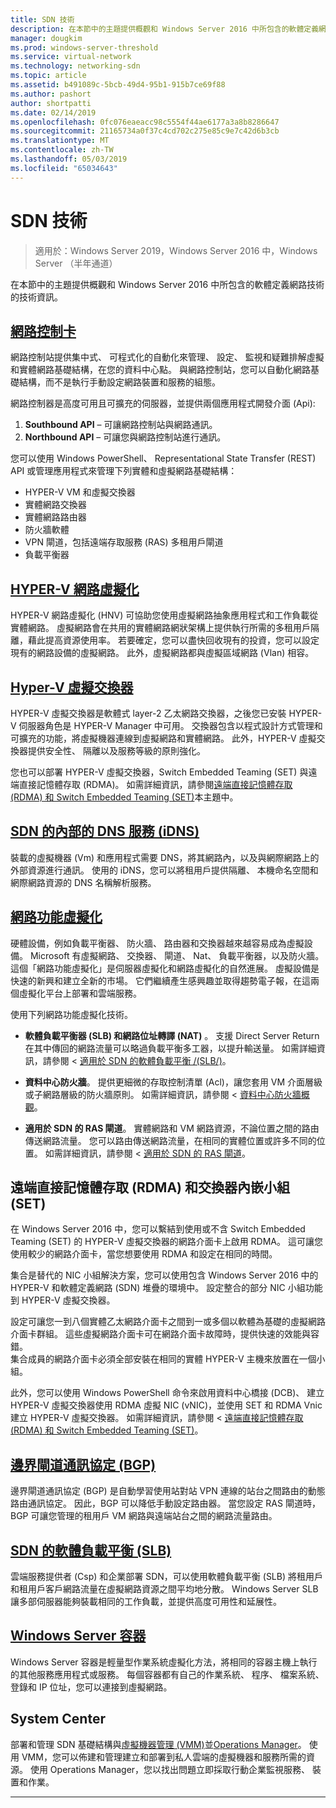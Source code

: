 ```yaml
---
title: SDN 技術
description: 在本節中的主題提供概觀和 Windows Server 2016 中所包含的軟體定義網路技術的技術資訊。
manager: dougkim
ms.prod: windows-server-threshold
ms.service: virtual-network
ms.technology: networking-sdn
ms.topic: article
ms.assetid: b491089c-5bcb-49d4-95b1-915b7ce69f88
ms.author: pashort
author: shortpatti
ms.date: 02/14/2019
ms.openlocfilehash: 0fc076eaeacc98c5554f44ae6177a3a8b8286647
ms.sourcegitcommit: 21165734a0f37c4cd702c275e85c9e7c42d6b3cb
ms.translationtype: MT
ms.contentlocale: zh-TW
ms.lasthandoff: 05/03/2019
ms.locfileid: "65034643"
---
```

# <a name="sdn-technologies"></a>SDN 技術

>適用於：Windows Server 2019，Windows Server 2016 中，Windows Server （半年通道）

在本節中的主題提供概觀和 Windows Server 2016 中所包含的軟體定義網路技術的技術資訊。  

## <a name="network-controllernetwork-controllernetwork-controllermd"></a>[網路控制卡](network-controller/Network-Controller.md)

網路控制站提供集中式、 可程式化的自動化來管理、 設定、 監視和疑難排解虛擬和實體網路基礎結構，在您的資料中心點。 與網路控制站，您可以自動化網路基礎結構，而不是執行手動設定網路裝置和服務的組態。 

網路控制器是高度可用且可擴充的伺服器，並提供兩個應用程式開發介面 (Api):

1. **Southbound API** – 可讓網路控制站與網路通訊。
2. **Northbound API** – 可讓您與網路控制站進行通訊。

您可以使用 Windows PowerShell、 Representational State Transfer (REST) API 或管理應用程式來管理下列實體和虛擬網路基礎結構：

- HYPER-V VM 和虛擬交換器 
- 實體網路交換器 
- 實體網路路由器 
- 防火牆軟體 
- VPN 閘道，包括遠端存取服務 (RAS) 多租用戶閘道 
- 負載平衡器 
  
## <a name="hyper-v-network-virtualizationhyper-v-network-virtualizationhyper-v-network-virtualizationmd"></a>[HYPER-V 網路虛擬化](hyper-v-network-virtualization/Hyper-V-Network-Virtualization.md)

HYPER-V 網路虛擬化 (HNV) 可協助您使用虛擬網路抽象應用程式和工作負載從實體網路。 虛擬網路會在共用的實體網路網狀架構上提供執行所需的多租用戶隔離，藉此提高資源使用率。 若要確定，您可以盡快回收現有的投資，您可以設定現有的網路設備的虛擬網路。 此外，虛擬網路都與虛擬區域網路 (Vlan) 相容。
  
## <a name="hyper-v-virtual-switchvirtualizationhyper-v-virtual-switchhyper-v-virtual-switchmd"></a>[Hyper-V 虛擬交換器](../../../virtualization/hyper-v-virtual-switch/Hyper-V-Virtual-Switch.md) 

HYPER-V 虛擬交換器是軟體式 layer-2 乙太網路交換器，之後您已安裝 HYPER-V 伺服器角色是 HYPER-V Manager 中可用。 交換器包含以程式設計方式管理和可擴充的功能，將虛擬機器連線到虛擬網路和實體網路。 此外，HYPER-V 虛擬交換器提供安全性、 隔離以及服務等級的原則強化。
  
您也可以部署 HYPER-V 虛擬交換器，Switch Embedded Teaming (SET) 與遠端直接記憶體存取 (RDMA)。 如需詳細資訊，請參閱[遠端直接記憶體存取 (RDMA) 和 Switch Embedded Teaming (SET)](#remote-direct-memory-access-rdma-and-switch-embedded-teaming-set)本主題中。

## <a name="internal-dns-service-idns-for-sdnidns-for-sdnmd"></a>[SDN 的內部的 DNS 服務 (iDNS)](Idns-for-Sdn.md)

裝載的虛擬機器 (Vm) 和應用程式需要 DNS，將其網路內，以及與網際網路上的外部資源進行通訊。 使用的 iDNS，您可以將租用戶提供隔離、 本機命名空間和網際網路資源的 DNS 名稱解析服務。 
  
## <a name="network-function-virtualizationnetwork-function-virtualizationnetwork-function-virtualizationmd"></a>[網路功能虛擬化](network-function-virtualization/Network-Function-Virtualization.md)

硬體設備，例如負載平衡器、 防火牆、 路由器和交換器越來越容易成為虛擬設備。 Microsoft 有虛擬網路、 交換器、 閘道、 Nat、 負載平衡器，以及防火牆。 這個「網路功能虛擬化」是伺服器虛擬化和網路虛擬化的自然進展。 虛擬設備是快速的新興和建立全新的市場。 它們繼續產生感興趣並取得趨勢電子報，在這兩個虛擬化平台上部署和雲端服務。 
  
使用下列網路功能虛擬化技術。  
  
-   **軟體負載平衡器 (SLB) 和網路位址轉譯 (NAT)** 。 支援 Direct Server Return 在其中傳回的網路流量可以略過負載平衡多工器，以提升輸送量。 如需詳細資訊，請參閱 <<c0> [ 適用於 SDN 的軟體負載平衡 /(SLB/)](network-function-virtualization/software-load-balancing-for-sdn.md)。
  
-   **資料中心防火牆**。 提供更細微的存取控制清單 (Acl)，讓您套用 VM 介面層級或子網路層級的防火牆原則。 如需詳細資訊，請參閱 <<c0> [ 資料中心防火牆概觀](network-function-virtualization/Datacenter-Firewall-Overview.md)。
  
-   **適用於 SDN 的 RAS 閘道**。 實體網路和 VM 網路資源，不論位置之間的路由傳送網路流量。 您可以路由傳送網路流量，在相同的實體位置或許多不同的位置。 如需詳細資訊，請參閱 <<c0> [ 適用於 SDN 的 RAS 閘道](network-function-virtualization/RAS-Gateway-for-SDN.md)。

## <a name="remote-direct-memory-access-rdma-and-switch-embedded-teaming-set"></a>遠端直接記憶體存取 (RDMA) 和交換器內嵌小組 (SET)  
在 Windows Server 2016 中，您可以繫結到使用或不含 Switch Embedded Teaming (SET) 的 HYPER-V 虛擬交換器的網路介面卡上啟用 RDMA。 這可讓您使用較少的網路介面卡，當您想要使用 RDMA 和設定在相同的時間。  
  
集合是替代的 NIC 小組解決方案，您可以使用包含 Windows Server 2016 中的 HYPER-V 和軟體定義網路 (SDN) 堆疊的環境中。 設定整合的部分 NIC 小組功能到 HYPER-V 虛擬交換器。  
  
設定可讓您一到八個實體乙太網路介面卡之間到一或多個以軟體為基礎的虛擬網路介面卡群組。 這些虛擬網路介面卡可在網路介面卡故障時，提供快速的效能與容錯。  
集合成員的網路介面卡必須全部安裝在相同的實體 HYPER-V 主機來放置在一個小組。  
  
此外，您可以使用 Windows PowerShell 命令來啟用資料中心橋接 (DCB)、 建立 HYPER-V 虛擬交換器使用 RDMA 虛擬 NIC (vNIC)，並使用 SET 和 RDMA Vnic 建立 HYPER-V 虛擬交換器。 如需詳細資訊，請參閱 <<c0> [ 遠端直接記憶體存取 (RDMA) 和 Switch Embedded Teaming (SET)](https://docs.microsoft.com/windows-server/virtualization/hyper-v-virtual-switch/rdma-and-switch-embedded-teaming.md)。

## <a name="border-gateway-protocol-bgpremoteremote-accessbgpborder-gateway-protocol-bgpmd"></a>[邊界閘道通訊協定 (BGP)](../../../remote/remote-access/bgp/Border-Gateway-Protocol-BGP.md)
  
邊界閘道通訊協定 (BGP) 是自動學習使用站對站 VPN 連線的站台之間路由的動態路由通訊協定。 因此，BGP 可以降低手動設定路由器。   當您設定 RAS 閘道時，BGP 可讓您管理的租用戶 VM 網路與遠端站台之間的網路流量路由。  
  
## <a name="software-load-balancing-slb-for-sdnnetwork-function-virtualizationsoftware-load-balancing-for-sdnmd"></a>[SDN 的軟體負載平衡 (SLB)](network-function-virtualization/software-load-balancing-for-sdn.md)
雲端服務提供者 (Csp) 和企業部署 SDN，可以使用軟體負載平衡 (SLB) 將租用戶和租用戶客戶網路流量在虛擬網路資源之間平均地分散。 Windows Server SLB 讓多部伺服器能夠裝載相同的工作負載，並提供高度可用性和延展性。 

## <a name="windows-server-containerscontainerscontainer-networking-overviewmd"></a>[Windows Server 容器](Containers/Container-networking-overview.md)

Windows Server 容器是輕量型作業系統虛擬化方法，將相同的容器主機上執行的其他服務應用程式或服務。 每個容器都有自己的作業系統、 程序、 檔案系統、 登錄和 IP 位址，您可以連接到虛擬網路。 

## <a name="system-center"></a>System Center

部署和管理 SDN 基礎結構與[虛擬機器管理 (VMM)](https://docs.microsoft.com/system-center/vmm/)並[Operations Manager](https://docs.microsoft.com/system-center/scom/)。 使用 VMM，您可以佈建和管理建立和部署到私人雲端的虛擬機器和服務所需的資源。  使用 Operations Manager，您以找出問題立即採取行動企業監視服務、 裝置和作業。 


---